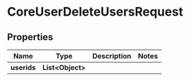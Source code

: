 

# CoreUserDeleteUsersRequest


## Properties

| Name | Type | Description | Notes |
|------------ | ------------- | ------------- | -------------|
|**userids** | **List&lt;Object&gt;** |  |  |



